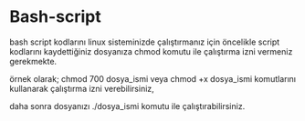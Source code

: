 # Bash-script
bash script kodlarını linux sisteminizde çalıştırmanız için öncelikle script kodlarını kaydettiğiniz dosyanıza chmod komutu ile çalıştırma   izni vermeniz gerekmekte.

örnek olarak;
chmod 700 dosya_ismi veya chmod +x dosya_ismi komutlarını kullanarak çalıştırma izni verebilirsiniz,

daha sonra dosyanızı ./dosya_ismi komutu ile çalıştırabilirsiniz.
